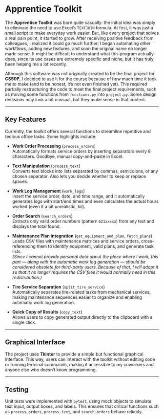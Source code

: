 # Apprentice Toolkit 

The **Apprentice Toolkit** was born quite casually: the initial idea was simply to eliminate the need to use Excel’s `TEXTJOIN` formula. At first, it was just a small script to make everyday work easier. But, like every project that solves a real pain point, it started to grow. After receiving positive feedback from colleagues, I realized it could go much further: I began automating other workflows, adding new features, and soon the original name no longer made sense. It might be difficult to understand what this program actually does, since its use cases are extremely specific and niche, but it has truly been helping me a lot recently.

Although this software was not originally created to be the final project for **CS50P**, I decided to use it for the course because of how much time it took me to make (and to be honest, it’s not even finished yet). This required partially restructuring the code to meet the final project requirements, such as moving some functions from `functions.py` into `project.py`. Some design decisions may look a bit unusual, but they make sense in that context.

---

## Key Features

Currently, the toolkit offers several functions to streamline repetitive and tedious office tasks. Some highlights include:

- **Work Order Processing** (`process_orders`)  
  Automatically formats service orders by inserting separators every 8 characters. Goodbye, manual copy-and-paste in Excel.

- **Text Manipulation** (`process_text`)  
  Converts text blocks into lists separated by commas, semicolons, or any chosen separator. Also lets you decide whether to keep or replace spaces.

- **Work Log Management** (`work_logs`)  
  Insert the service order, date, and time range, and it automatically generates logs with start/end times and even calculates the actual hours worked (even if a bit unrealistic, lol).

- **Order Search** (`search_orders`)  
  Extracts only valid order numbers (pattern `621xxxxx`) from any text and displays the total found.

- **Maintenance Plan Integration** (`get_equipment_and_plan`, `fetch_plans`)  
  Loads CSV files with maintenance matrices and service orders, cross-referencing them to identify equipment, valid plans, and generate task lists.  
  *(Since I cannot provide personal data about the place where I work, this part — along with the automatic work log generation — should be considered obsolete for third-party users. Because of that, I will adapt it so that it no longer requires the CSV files it would normally need in this redistribution.)*

- **Tire Service Separation** (`split_tire_service`)  
  Automatically separates tire-related tasks from mechanical services, making maintenance sequences easier to organize and enabling automatic work log generation.

- **Quick Copy of Results** (`copy_text`)  
  Allows users to copy generated output directly to the clipboard with a single click.

---

## Graphical Interface

The project uses **Tkinter** to provide a simple but functional graphical interface. This way, users can interact with the toolkit without editing code or running terminal commands, making it accessible to my coworkers and anyone else who doesn’t know programming.

---

## Testing

Unit tests were implemented with `pytest`, using mock objects to simulate text input, output boxes, and labels. This ensures that critical functions such as `process_orders`, `process_text`, and `search_orders` behave reliably.
